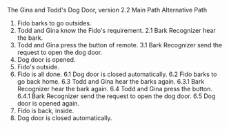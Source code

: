 The Gina and Todd's Dog Door, version 2.2
Main Path                                                                   Alternative Path
1. Fido barks to go outsides.
2. Todd and Gina know the Fido's requirement.                           2.1 Bark Recognizer hear the bark.
3. Todd and Gina press the button of remote.                            3.1 Bark Recognizer send the request to open the dog door.
4. Dog door is opened.
5. Fido's outside.
6. Fido is all done.
    6.1 Dog door is closed automatically.
    6.2 Fido barks to go back home.
    6.3 Todd and Gina hear the barks again.                             6.3.1 Bark Recognizer hear the bark again.
    6.4 Todd and Gina press the button.                                 6.4.1 Bark Recognizer send the request to open the dog door.
    6.5 Dog door is opened again.
7. Fido is back, inside.
8. Dog door is closed automatically.